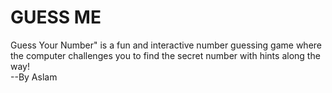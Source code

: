 # GUESS ME
Guess Your Number" is a fun and interactive number guessing game where the computer challenges you to find the secret number with hints along the way!
<br>
--By Aslam
